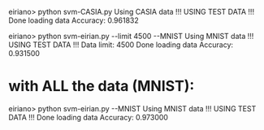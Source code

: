 eiriano> python svm-CASIA.py
Using CASIA data
!!! USING TEST DATA !!!
Done loading data
Accuracy: 0.961832

eiriano> python svm-eirian.py --limit 4500 --MNIST
Using MNIST data
!!! USING TEST DATA !!!
Data limit: 4500
Done loading data
Accuracy: 0.931500

# with ALL the data (MNIST):

eiriano> python svm-eirian.py  --MNIST
Using MNIST data
!!! USING TEST DATA !!!
Done loading data
Accuracy: 0.973000
